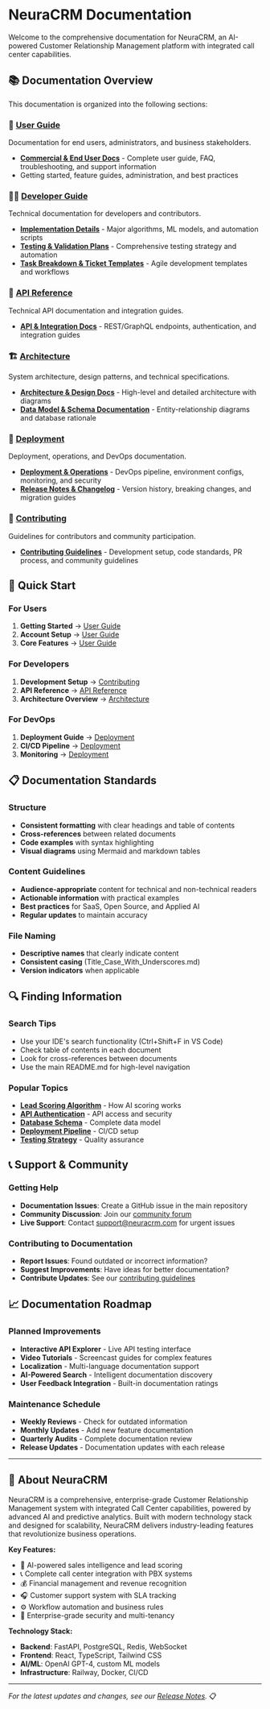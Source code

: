 # NeuraCRM Documentation

Welcome to the comprehensive documentation for NeuraCRM, an AI-powered Customer Relationship Management platform with integrated call center capabilities.

## 📚 Documentation Overview

This documentation is organized into the following sections:

### 🎯 [User Guide](./user-guide/)
Documentation for end users, administrators, and business stakeholders.

- **[Commercial & End User Docs](./user-guide/Commercial_End_User_Docs.md)** - Complete user guide, FAQ, troubleshooting, and support information
- Getting started, feature guides, administration, and best practices

### 👨‍💻 [Developer Guide](./developer-guide/)
Technical documentation for developers and contributors.

- **[Implementation Details](./developer-guide/Implementation_Details.md)** - Major algorithms, ML models, and automation scripts
- **[Testing & Validation Plans](./developer-guide/Testing_Validation_Plans.md)** - Comprehensive testing strategy and automation
- **[Task Breakdown & Ticket Templates](./developer-guide/Task_Breakdown_Ticket_Templates.md)** - Agile development templates and workflows

### 🔧 [API Reference](./api-reference/)
Technical API documentation and integration guides.

- **[API & Integration Docs](./api-reference/API_Integration_Docs.md)** - REST/GraphQL endpoints, authentication, and integration guides

### 🏗️ [Architecture](./architecture/)
System architecture, design patterns, and technical specifications.

- **[Architecture & Design Docs](./architecture/Architecture_Design_Docs.md)** - High-level and detailed architecture with diagrams
- **[Data Model & Schema Documentation](./architecture/Data_Model_Schema_Documentation.md)** - Entity-relationship diagrams and database rationale

### 🚀 [Deployment](./deployment/)
Deployment, operations, and DevOps documentation.

- **[Deployment & Operations](./deployment/Deployment_Operations.md)** - DevOps pipeline, environment configs, monitoring, and security
- **[Release Notes & Changelog](./deployment/Release_Notes_Changelog.md)** - Version history, breaking changes, and migration guides

### 🤝 [Contributing](./contributing/)
Guidelines for contributors and community participation.

- **[Contributing Guidelines](./contributing/Contributing_Guidelines.md)** - Development setup, code standards, PR process, and community guidelines

## 🚀 Quick Start

### For Users
1. **Getting Started** → [User Guide](./user-guide/Commercial_End_User_Docs.md#getting-started)
2. **Account Setup** → [User Guide](./user-guide/Commercial_End_User_Docs.md#account-setup)
3. **Core Features** → [User Guide](./user-guide/Commercial_End_User_Docs.md#core-features-guide)

### For Developers
1. **Development Setup** → [Contributing](./contributing/Contributing_Guidelines.md#development-environment-setup)
2. **API Reference** → [API Reference](./api-reference/API_Integration_Docs.md)
3. **Architecture Overview** → [Architecture](./architecture/Architecture_Design_Docs.md)

### For DevOps
1. **Deployment Guide** → [Deployment](./deployment/Deployment_Operations.md)
2. **CI/CD Pipeline** → [Deployment](./deployment/Deployment_Operations.md#cicd-pipeline)
3. **Monitoring** → [Deployment](./deployment/Deployment_Operations.md#monitoring--observability)

## 📋 Documentation Standards

### Structure
- **Consistent formatting** with clear headings and table of contents
- **Cross-references** between related documents
- **Code examples** with syntax highlighting
- **Visual diagrams** using Mermaid and markdown tables

### Content Guidelines
- **Audience-appropriate** content for technical and non-technical readers
- **Actionable information** with practical examples
- **Best practices** for SaaS, Open Source, and Applied AI
- **Regular updates** to maintain accuracy

### File Naming
- **Descriptive names** that clearly indicate content
- **Consistent casing** (Title_Case_With_Underscores.md)
- **Version indicators** when applicable

## 🔍 Finding Information

### Search Tips
- Use your IDE's search functionality (Ctrl+Shift+F in VS Code)
- Check table of contents in each document
- Look for cross-references between documents
- Use the main README.md for high-level navigation

### Popular Topics
- **[Lead Scoring Algorithm](./developer-guide/Implementation_Details.md#11-lead-scoring-algorithm)** - How AI scoring works
- **[API Authentication](./api-reference/API_Integration_Docs.md#authentication)** - API access and security
- **[Database Schema](./architecture/Data_Model_Schema_Documentation.md)** - Complete data model
- **[Deployment Pipeline](./deployment/Deployment_Operations.md#cicd-pipeline)** - CI/CD setup
- **[Testing Strategy](./developer-guide/Testing_Validation_Plans.md)** - Quality assurance

## 📞 Support & Community

### Getting Help
- **Documentation Issues**: Create a GitHub issue in the main repository
- **Community Discussion**: Join our [community forum](https://community.neuracrm.com)
- **Live Support**: Contact support@neuracrm.com for urgent issues

### Contributing to Documentation
- **Report Issues**: Found outdated or incorrect information?
- **Suggest Improvements**: Have ideas for better documentation?
- **Contribute Updates**: See our [contributing guidelines](./contributing/Contributing_Guidelines.md)

## 📈 Documentation Roadmap

### Planned Improvements
- **Interactive API Explorer** - Live API testing interface
- **Video Tutorials** - Screencast guides for complex features
- **Localization** - Multi-language documentation support
- **AI-Powered Search** - Intelligent documentation discovery
- **User Feedback Integration** - Built-in documentation ratings

### Maintenance Schedule
- **Weekly Reviews** - Check for outdated information
- **Monthly Updates** - Add new feature documentation
- **Quarterly Audits** - Complete documentation review
- **Release Updates** - Documentation updates with each release

---

## 📖 About NeuraCRM

NeuraCRM is a comprehensive, enterprise-grade Customer Relationship Management system with integrated Call Center capabilities, powered by advanced AI and predictive analytics. Built with modern technology stack and designed for scalability, NeuraCRM delivers industry-leading features that revolutionize business operations.

**Key Features:**
- 🤖 AI-powered sales intelligence and lead scoring
- 📞 Complete call center integration with PBX systems
- 💰 Financial management and revenue recognition
- 🎧 Customer support system with SLA tracking
- ⚙️ Workflow automation and business rules
- 🏢 Enterprise-grade security and multi-tenancy

**Technology Stack:**
- **Backend**: FastAPI, PostgreSQL, Redis, WebSocket
- **Frontend**: React, TypeScript, Tailwind CSS
- **AI/ML**: OpenAI GPT-4, custom ML models
- **Infrastructure**: Railway, Docker, CI/CD

---

*For the latest updates and changes, see our [Release Notes](./deployment/Release_Notes_Changelog.md).* 📋